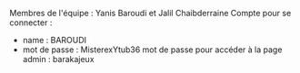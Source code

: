 Membres de l'équipe : Yanis Baroudi et Jalil Chaibderraine
Compte pour se connecter : 
- name : BAROUDI
- mot de passe : MisterexYtub36
mot de passe pour accéder à la page admin : barakajeux
